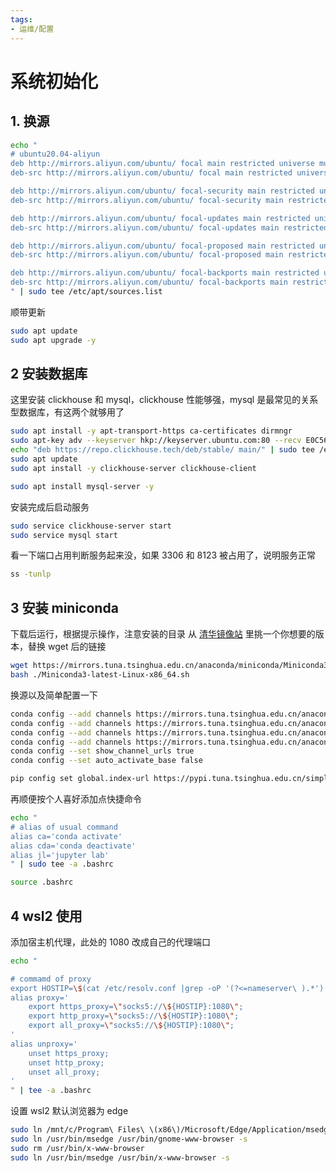 ```yaml
---
tags: 
- 运维/配置
---
```


# 系统初始化

## 1. 换源

```bash
echo "
# ubuntu20.04-aliyun
deb http://mirrors.aliyun.com/ubuntu/ focal main restricted universe multiverse
deb-src http://mirrors.aliyun.com/ubuntu/ focal main restricted universe multiverse

deb http://mirrors.aliyun.com/ubuntu/ focal-security main restricted universe multiverse
deb-src http://mirrors.aliyun.com/ubuntu/ focal-security main restricted universe multiverse

deb http://mirrors.aliyun.com/ubuntu/ focal-updates main restricted universe multiverse
deb-src http://mirrors.aliyun.com/ubuntu/ focal-updates main restricted universe multiverse

deb http://mirrors.aliyun.com/ubuntu/ focal-proposed main restricted universe multiverse
deb-src http://mirrors.aliyun.com/ubuntu/ focal-proposed main restricted universe multiverse

deb http://mirrors.aliyun.com/ubuntu/ focal-backports main restricted universe multiverse
deb-src http://mirrors.aliyun.com/ubuntu/ focal-backports main restricted universe multiverse
" | sudo tee /etc/apt/sources.list
```

顺带更新

```bash
sudo apt update
sudo apt upgrade -y
```

## 2 安装数据库

这里安装 clickhouse 和 mysql，clickhouse 性能够强，mysql 是最常见的关系型数据库，有这两个就够用了

```bash
sudo apt install -y apt-transport-https ca-certificates dirmngr
sudo apt-key adv --keyserver hkp://keyserver.ubuntu.com:80 --recv E0C56BD4
echo "deb https://repo.clickhouse.tech/deb/stable/ main/" | sudo tee /etc/apt/sources.list.d/clickhouse.list
sudo apt update
sudo apt install -y clickhouse-server clickhouse-client
```

```bash
sudo apt install mysql-server -y
```

安装完成后启动服务

```bash
sudo service clickhouse-server start
sudo service mysql start
```

看一下端口占用判断服务起来没，如果 3306 和 8123 被占用了，说明服务正常

```bash
ss -tunlp
```

## 3 安装 miniconda

下载后运行，根据提示操作，注意安装的目录
从 [清华镜像站](https://mirrors.tuna.tsinghua.edu.cn/anaconda/miniconda/?C=M&O=D) 里挑一个你想要的版本，替换 wget 后的链接

```bash
wget https://mirrors.tuna.tsinghua.edu.cn/anaconda/miniconda/Miniconda3-latest-Linux-x86_64.sh
bash ./Miniconda3-latest-Linux-x86_64.sh
```

换源以及简单配置一下

```bash
conda config --add channels https://mirrors.tuna.tsinghua.edu.cn/anaconda/pkgs/main/
conda config --add channels https://mirrors.tuna.tsinghua.edu.cn/anaconda/pkgs/free/
conda config --add channels https://mirrors.tuna.tsinghua.edu.cn/anaconda/cloud/conda-forge/
conda config --add channels https://mirrors.tuna.tsinghua.edu.cn/anaconda/cloud/pytorch/
conda config --set show_channel_urls true
conda config --set auto_activate_base false
```

```bash
pip config set global.index-url https://pypi.tuna.tsinghua.edu.cn/simple/
```

再顺便按个人喜好添加点快捷命令

```bash
echo "
# alias of usual command
alias ca='conda activate'
alias cda='conda deactivate'
alias jl='jupyter lab'
" | sudo tee -a .bashrc
```

```bash
source .bashrc
```

## 4 wsl2 使用

添加宿主机代理，此处的 1080 改成自己的代理端口

```bash
echo "

# commamd of proxy
export HOSTIP=\$(cat /etc/resolv.conf |grep -oP '(?<=nameserver\ ).*')
alias proxy='
    export https_proxy=\"socks5://\${HOSTIP}:1080\";
    export http_proxy=\"socks5://\${HOSTIP}:1080\";
    export all_proxy=\"socks5://\${HOSTIP}:1080\";
'
alias unproxy='
    unset https_proxy;
    unset http_proxy;
    unset all_proxy;
'
" | tee -a .bashrc
```

设置 wsl2 默认浏览器为 edge

```bash
sudo ln /mnt/c/Program\ Files\ \(x86\)/Microsoft/Edge/Application/msedge.exe /usr/bin/msedge -s
sudo ln /usr/bin/msedge /usr/bin/gnome-www-browser -s
sudo rm /usr/bin/x-www-browser
sudo ln /usr/bin/msedge /usr/bin/x-www-browser -s
```
